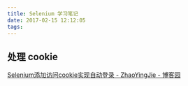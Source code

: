 ```yaml
---
title: Selenium 学习笔记
date: 2017-02-15 12:12:05
tags:
---
```




## 处理 cookie

[Selenium添加访问cookie实现自动登录 - ZhaoYingJie - 博客园](https://www.cnblogs.com/zhao-ying-jie/p/7084636.html)


